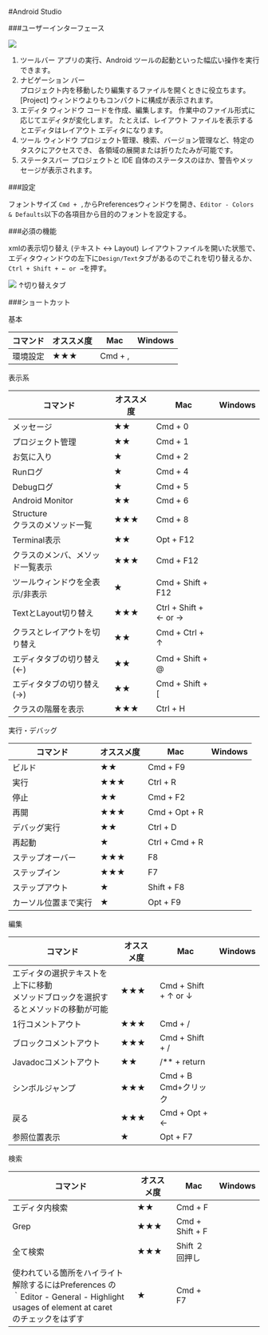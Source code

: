 #Android Studio

###ユーザーインターフェース

![](https://developer.android.com/studio/images/intro/main-window_2-1_2x.png?hl=ja)

1. ツールバー
    アプリの実行、Android ツールの起動といった幅広い操作を実行できます。
2. ナビゲーション バー  
    プロジェクト内を移動したり編集するファイルを開くときに役立ちます。 [Project] ウィンドウよりもコンパクトに構成が表示されます。
3. エディタ ウィンドウ
    コードを作成、編集します。 作業中のファイル形式に応じてエディタが変化します。 たとえば、レイアウト ファイルを表示するとエディタはレイアウト エディタになります。
4. ツール ウィンドウ
    プロジェクト管理、検索、バージョン管理など、特定のタスクにアクセスでき、 各領域の展開または折りたたみが可能です。
5. ステータスバー
    プロジェクトと IDE 自体のステータスのほか、警告やメッセージが表示されます。

###設定

フォントサイズ
`Cmd + ,`からPreferencesウィンドウを開き、`Editor - Colors & Defaults`以下の各項目から目的のフォントを設定する。



###必須の機能

xmlの表示切り替え (テキスト <-> Layout)
レイアウトファイルを開いた状態で、エディタウィンドウの左下に`Design/Text`タブがあるのでこれを切り替えるか、`Ctrl + Shift + ← or →`を押す。

![](http://sunsunsoft.com/image/android/layout_switch.png)
↑切り替えタブ

###ショートカット


基本

|コマンド|オススメ度|Mac|Windows|
|---|---|---|---|
|環境設定|★★★|Cmd + ,|


表示系

|コマンド|オススメ度|Mac|Windows|
|---|---|---|---|
|メッセージ        |★★|Cmd + 0|
|プロジェクト管理  |★★|Cmd + 1|
|お気に入り        |★|Cmd + 2|
|Runログ           |★|Cmd + 4|
|Debugログ         |★|Cmd + 5|
|Android Monitor   |★★|Cmd + 6|
|Structure<br>クラスのメソッド一覧|★★★|Cmd + 8|
|Terminal表示      |★★|Opt + F12|
|クラスのメンバ、メソッド一覧表示|★★★|Cmd + F12|
|ツールウィンドウを全表示/非表示|★|Cmd + Shift + F12|
|TextとLayout切り替え|★★★| Ctrl + Shift + ← or →| |
|クラスとレイアウトを切り替え|★★|Cmd + Ctrl + ↑|
|エディタタブの切り替え(←)|★★|Cmd + Shift + @|
|エディタタブの切り替え(→)|★★|Cmd + Shift + [|
|クラスの階層を表示|★★★|Ctrl + H|


実行・デバッグ

|コマンド|オススメ度|Mac|Windows|
|---|---|---|---|
|ビルド|★★|Cmd + F9||
|実行|★★★|Ctrl + R| |
|停止|★★|Cmd + F2||
|再開|★★★|Cmd + Opt + R||
|デバッグ実行|★★|Ctrl + D| |
|再起動|★|Ctrl + Cmd + R| |
|ステップオーバー|★★★|F8||
|ステップイン|★★★|F7||
|ステップアウト|★|Shift + F8||
|カーソル位置まで実行|★|Opt + F9||


編集

|コマンド|オススメ度|Mac|Windows|
|---|---|---|---|
|エディタの選択テキストを上下に移動<br>メソッドブロックを選択するとメソッドの移動が可能|★★★|Cmd + Shift + ↑ or ↓|
|1行コメントアウト|★★★|Cmd + /|
|ブロックコメントアウト|★★★|Cmd + Shift + /|
|Javadocコメントアウト|★★|/** + return|
|シンボルジャンプ|★★★|Cmd + B<br>Cmd+クリック|
|戻る|★★★|Cmd + Opt + ←|
|参照位置表示|★|Opt + F7|

検索

|コマンド|オススメ度|Mac|Windows|
|---|---|---|---|
|エディタ内検索|★★|Cmd + F|
|Grep|★★★|Cmd + Shift + F|
|全て検索|★★★|Shift ２回押し|
|使われている箇所をハイライト<br>解除するにはPreferences の <br>｀Editor - General - Highlight usages of element at caret<br>のチェックをはずす|★|Cmd + F7|
